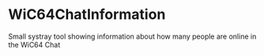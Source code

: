 # WiC64ChatInformation
Small systray tool showing information about how many people are online in the WiC64 Chat
